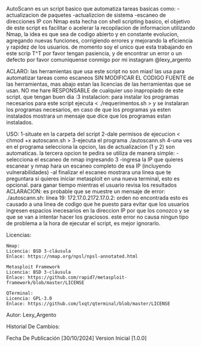 AutoScann es un script basico que automatiza tareas basicas como:
-actualizacion de paquetes
-actualizcion de sistema
-escaneo de direcciones IP con Nmap
esta hecha con shell scripting basico, el objetivo de este script es facilitar o acelerar la recopilacion
de informacion utilizando Nmap, la idea es que sea de codigo abierto y en constante evolucion, agregando 
nuevas funciones, corrigiendo errores y mejorando la eficiencia y rapidez de los usuarios. de momento soy
el unico que esta trabajando en este scrip T^T por favor tengan pasiencia, y de encontrar un error o un
defecto por favor comuniquense conmigo por mi instagram @lexy_argento

ACLARO:
las herramientas que usa este script no son mias! las usa para automatizar tareas como escaneos SIN MODIFICAR 
EL CODIGO FUENTE de las herramientas, mas abajo estan las licencias de las herramientas que se usan.
NO me hare RESPONSABLE de cualquier uso inapropiado de este script. que tengan buen dia :3
instalacion:
para instalar los programas necesarios para este script ejecuta < ./requerimentos.sh > y se instalaran los
programas necesarios, en caso de que los programas ya esten instalados mostrara un mensaje que dice que los
programas estan instalados.

USO:
1-situate en la carpeta del script
2-dale permisos de ejecucion < chmod +x autoscann.sh >
3-ejecuta el programa ./autoscann.sh
4-una ves en el programa selecciona la opcion, las de actualizacion (1 y 2) son automaticas. 
  la tercera opcion te pedira se utiliza de manera simple:
  -selecciona el escaneo de nmap ingresando 3
  -ingresa la IP que quieres escanear y nmap hara un escaneo completo de esa IP (incluyendo vulnerabilidades)
  -al finalizar el escaneo mostrara una linea que te preguntara si quieres iniciar metasploit en una nueva
  terminal, esto es opcional. para ganar tiempo mientras el usuario revisa los resultados
ACLARACION:
es probable que se muestre un mensaje de error:
./autoscann.sh: línea 19: 172.17.0.2172.17.0.2: orden no encontrada
esto es causado a una linea de codigo que he puesto para evitar que los usuarios ingresen espacios inecesarios
en la direccion IP por que los conozco y se que se van a intentar hacer los graciosos.
este error no causa ningun tipo de problema a la hora de ejecutar el script, es mejor ignorarlo.

Licencias:

	Nmap:
	Licencia: BSD 3-cláusula
	Enlace: https://nmap.org/npsl/npsl-annotated.html
	
	Metasploit Framework
	Licencia: BSD 3-cláusula
	Enlace: https://github.com/rapid7/metasploit-framework/blob/master/LICENSE
	
	QTerminal:
	Licencia: GPL-3.0
	Enlace: https://github.com/lxqt/qterminal/blob/master/LICENSE

Autor:
Lexy_Argento

Historial De Cambios:

Fecha De Publicación [30/10/2024]
Version Inicial [1.0.0]
